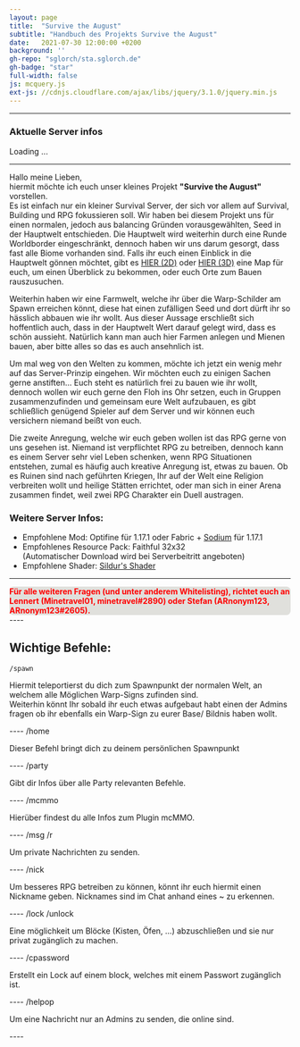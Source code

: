 ```yaml
---
layout: page
title:  "Survive the August"
subtitle: "Handbuch des Projekts Survive the August"
date:   2021-07-30 12:00:00 +0200
background: ''
gh-repo: "sglorch/sta.sglorch.de"
gh-badge: "star"
full-width: false
js: mcquery.js
ext-js: //cdnjs.cloudflare.com/ajax/libs/jquery/3.1.0/jquery.min.js
---
```


----

### Aktuelle Server infos
<div style="" id="rest">Loading ...</div>

----

Hallo meine Lieben,<br />
hiermit möchte ich euch unser kleines Projekt <b>"Survive the August"</b> vorstellen. <br />
Es ist einfach nur ein kleiner Survival Server, der sich vor allem auf Survival, Building und RPG fokussieren soll. Wir haben bei diesem Projekt uns für einen normalen, jedoch aus balancing Gründen vorausgewählten, Seed in der Hauptwelt entschieden. Die Hauptwelt wird weiterhin durch eine Runde Worldborder eingeschränkt, dennoch haben wir uns darum gesorgt, dass fast alle Biome vorhanden sind. Falls ihr euch einen Einblick in die Hauptwelt gönnen möchtet, gibt es [HIER (2D)](https://map.sta.sglorch.de/) oder [HIER (3D)](https://maps.server.sglorch.de/sta/) eine Map für euch, um einen Überblick zu bekommen, oder euch Orte zum Bauen rauszusuchen. <br />

Weiterhin haben wir eine Farmwelt, welche ihr über die Warp-Schilder am Spawn erreichen könnt, diese hat einen zufälligen Seed und dort dürft ihr so hässlich abbauen wie ihr wollt.  Aus dieser Aussage erschließt sich hoffentlich auch, dass in der Hauptwelt Wert darauf gelegt wird, dass es schön aussieht. Natürlich kann man auch hier Farmen anlegen und Mienen bauen, aber bitte alles so das es auch ansehnlich ist.


Um mal weg von den Welten zu kommen, möchte ich jetzt ein wenig mehr auf das Server-Prinzip eingehen. Wir möchten euch zu einigen Sachen gerne anstiften... 
Euch steht es natürlich frei zu bauen wie ihr wollt, dennoch wollen wir euch gerne den Floh ins Ohr setzen, euch in Gruppen zusammenzufinden und gemeinsam eure Welt aufzubauen, es gibt schließlich genügend Spieler auf dem Server und wir können euch versichern niemand beißt von euch. <br />

Die zweite Anregung, welche wir euch geben wollen ist das RPG gerne von uns gesehen ist. Niemand ist verpflichtet RPG zu betreiben, dennoch kann es einem Server sehr viel Leben schenken, wenn RPG Situationen entstehen, zumal es häufig auch kreative Anregung ist, etwas zu bauen. Ob es Ruinen sind nach geführten Kriegen, Ihr auf der Welt eine Religion verbreiten wollt und heilige Stätten errichtet, oder man sich in einer Arena zusammen findet, weil zwei RPG Charakter ein Duell austragen.

### Weitere Server Infos:
* Empfohlene Mod: Optifine für 1.17.1 oder Fabric + [Sodium](https://github.com/CaffeineMC/sodium-fabric/releases) für 1.17.1
* Empfohlenes Resource Pack: Faithful 32x32 <br /> (Automatischer Download wird bei Serverbeitritt angeboten)
* Empfohlene Shader: [Sildur's Shader](https://sildurs-shaders.github.io/downloads/)



----
<div style="background-color: #e0e0dc; border-radius: 7.5px">
<span style="color:red"><b>Für alle weiteren Fragen (und unter anderem Whitelisting), richtet euch an Lennert (Minetravel01, minetravel#2890) oder Stefan (ARnonym123, ARnonym123#2605).</b></span>
</div>
----


## Wichtige Befehle:
	/spawn
<p>Hiermit teleportierst du dich zum Spawnpunkt der normalen Welt, an welchem alle Möglichen Warp-Signs zufinden sind. <br />
Weiterhin könnt Ihr sobald ihr euch etwas aufgebaut habt einen der Admins fragen ob ihr ebenfalls ein Warp-Sign zu eurer Base/ Bildnis haben wollt.</p>
----
	/home
<p>Dieser Befehl bringt dich zu deinem persönlichen Spawnpunkt</p>
----
	/party
<p>Gibt dir Infos über alle Party relevanten Befehle.</p>
----
	/mcmmo
<p>Hierüber findest du alle Infos zum Plugin mcMMO.</p>
----
	/msg <Empfänger> <Nachricht>
	/r <Nachricht>
<p>Um private Nachrichten zu senden.</p>
----
	/nick <Name>
<p>Um besseres RPG betreiben zu können, könnt ihr euch hiermit einen Nickname geben. Nicknames sind im Chat anhand eines ~ zu erkennen.</p>
----
	/lock
	/unlock
<p>Eine möglichkeit um Blöcke (Kisten, Öfen, ...) abzuschließen und sie nur privat zugänglich zu machen.</p>
----
	/cpassword <Passwort>
<p>Erstellt ein Lock auf einem block, welches mit einem Passwort zugänglich ist.</p>
----
	/helpop <Nachricht>
<p>Um eine Nachricht nur an Admins zu senden, die online sind.</p>
----
